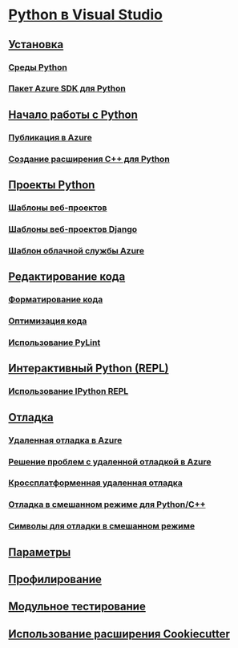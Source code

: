 # [Python в Visual Studio](python-in-visual-studio.md)

## [Установка](installation.md)

### [Среды Python](python-environments.md)

### [Пакет Azure SDK для Python](azure-sdk-for-python.md)

## [Начало работы с Python](getting-started.md)

### [Публикация в Azure](publishing-to-azure.md)

### [Создание расширения C++ для Python](cpp-and-python.md)

## [Проекты Python](python-projects.md)

### [Шаблоны веб-проектов](template-web.md)

### [Шаблоны веб-проектов Django](template-django.md)

### [Шаблон облачной службы Azure](template-azure-cloud-service.md)

## [Редактирование кода](code-editing.md)

### [Форматирование кода](code-formatting.md)

### [Оптимизация кода](code-refactoring.md)

### [Использование PyLint](code-pylint.md)

## [Интерактивный Python (REPL)](interactive-repl.md)

### [Использование IPython REPL](interactive-repl-ipython.md)

## [Отладка](debugging.md)

### [Удаленная отладка в Azure](debugging-azure-remote.md)

### [Решение проблем с удаленной отладкой в Azure](debugging-azure-remote-troubleshooting.md)

### [Кроссплатформенная удаленная отладка](debugging-cross-platform-remote.md)

### [Отладка в смешанном режиме для Python/C++](debugging-mixed-mode.md)

### [Символы для отладки в смешанном режиме](debugging-symbols-for-mixed-mode.md)

## [Параметры](options.md)

## [Профилирование](profiling.md)

## [Модульное тестирование](unit-testing.md)

## [Использование расширения Cookiecutter](cookiecutter.md)
